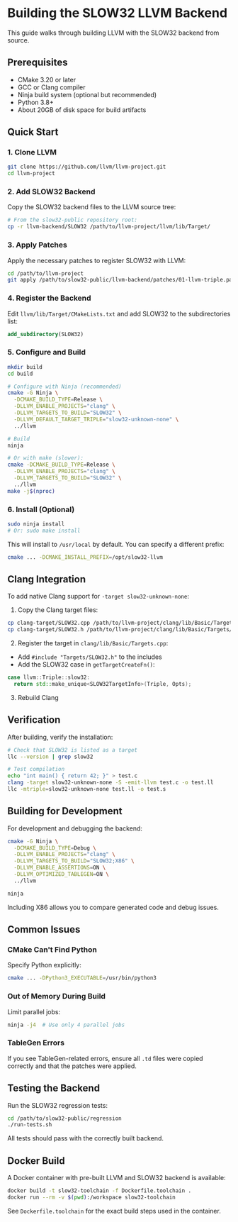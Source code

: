 # Building the SLOW32 LLVM Backend

This guide walks through building LLVM with the SLOW32 backend from source.

## Prerequisites

- CMake 3.20 or later
- GCC or Clang compiler
- Ninja build system (optional but recommended)
- Python 3.8+
- About 20GB of disk space for build artifacts

## Quick Start

### 1. Clone LLVM

```bash
git clone https://github.com/llvm/llvm-project.git
cd llvm-project
```

### 2. Add SLOW32 Backend

Copy the SLOW32 backend files to the LLVM source tree:

```bash
# From the slow32-public repository root:
cp -r llvm-backend/SLOW32 /path/to/llvm-project/llvm/lib/Target/
```

### 3. Apply Patches

Apply the necessary patches to register SLOW32 with LLVM:

```bash
cd /path/to/llvm-project
git apply /path/to/slow32-public/llvm-backend/patches/01-llvm-triple.patch
```

### 4. Register the Backend

Edit `llvm/lib/Target/CMakeLists.txt` and add SLOW32 to the subdirectories list:

```cmake
add_subdirectory(SLOW32)
```

### 5. Configure and Build

```bash
mkdir build
cd build

# Configure with Ninja (recommended)
cmake -G Ninja \
  -DCMAKE_BUILD_TYPE=Release \
  -DLLVM_ENABLE_PROJECTS="clang" \
  -DLLVM_TARGETS_TO_BUILD="SLOW32" \
  -DLLVM_DEFAULT_TARGET_TRIPLE="slow32-unknown-none" \
  ../llvm

# Build
ninja

# Or with make (slower):
cmake -DCMAKE_BUILD_TYPE=Release \
  -DLLVM_ENABLE_PROJECTS="clang" \
  -DLLVM_TARGETS_TO_BUILD="SLOW32" \
  ../llvm
make -j$(nproc)
```

### 6. Install (Optional)

```bash
sudo ninja install
# Or: sudo make install
```

This will install to `/usr/local` by default. You can specify a different prefix:

```bash
cmake ... -DCMAKE_INSTALL_PREFIX=/opt/slow32-llvm
```

## Clang Integration

To add native Clang support for `-target slow32-unknown-none`:

1. Copy the Clang target files:
```bash
cp clang-target/SLOW32.cpp /path/to/llvm-project/clang/lib/Basic/Targets/
cp clang-target/SLOW32.h /path/to/llvm-project/clang/lib/Basic/Targets/
```

2. Register the target in `clang/lib/Basic/Targets.cpp`:
- Add `#include "Targets/SLOW32.h"` to the includes
- Add the SLOW32 case in `getTargetCreateFn()`:
```cpp
case llvm::Triple::slow32:
  return std::make_unique<SLOW32TargetInfo>(Triple, Opts);
```

3. Rebuild Clang

## Verification

After building, verify the installation:

```bash
# Check that SLOW32 is listed as a target
llc --version | grep slow32

# Test compilation
echo "int main() { return 42; }" > test.c
clang -target slow32-unknown-none -S -emit-llvm test.c -o test.ll
llc -mtriple=slow32-unknown-none test.ll -o test.s
```

## Building for Development

For development and debugging the backend:

```bash
cmake -G Ninja \
  -DCMAKE_BUILD_TYPE=Debug \
  -DLLVM_ENABLE_PROJECTS="clang" \
  -DLLVM_TARGETS_TO_BUILD="SLOW32;X86" \
  -DLLVM_ENABLE_ASSERTIONS=ON \
  -DLLVM_OPTIMIZED_TABLEGEN=ON \
  ../llvm

ninja
```

Including X86 allows you to compare generated code and debug issues.

## Common Issues

### CMake Can't Find Python
Specify Python explicitly:
```bash
cmake ... -DPython3_EXECUTABLE=/usr/bin/python3
```

### Out of Memory During Build
Limit parallel jobs:
```bash
ninja -j4  # Use only 4 parallel jobs
```

### TableGen Errors
If you see TableGen-related errors, ensure all `.td` files were copied correctly and that the patches were applied.

## Testing the Backend

Run the SLOW32 regression tests:

```bash
cd /path/to/slow32-public/regression
./run-tests.sh
```

All tests should pass with the correctly built backend.

## Docker Build

A Docker container with pre-built LLVM and SLOW32 backend is available:

```bash
docker build -t slow32-toolchain -f Dockerfile.toolchain .
docker run --rm -v $(pwd):/workspace slow32-toolchain
```

See `Dockerfile.toolchain` for the exact build steps used in the container.
